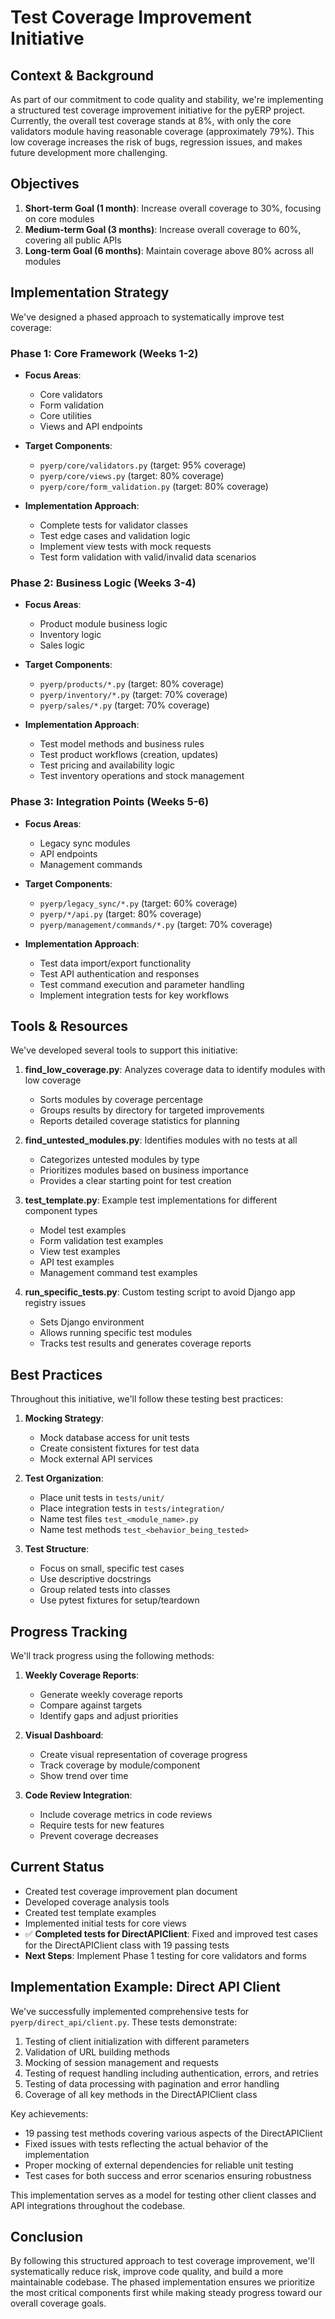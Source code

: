 # Test Coverage Improvement Initiative

## Context & Background

As part of our commitment to code quality and stability, we're implementing a structured test coverage improvement initiative for the pyERP project. Currently, the overall test coverage stands at 8%, with only the core validators module having reasonable coverage (approximately 79%). This low coverage increases the risk of bugs, regression issues, and makes future development more challenging.

## Objectives

1. **Short-term Goal (1 month)**: Increase overall coverage to 30%, focusing on core modules
2. **Medium-term Goal (3 months)**: Increase overall coverage to 60%, covering all public APIs
3. **Long-term Goal (6 months)**: Maintain coverage above 80% across all modules

## Implementation Strategy

We've designed a phased approach to systematically improve test coverage:

### Phase 1: Core Framework (Weeks 1-2)

- **Focus Areas**: 
  - Core validators
  - Form validation
  - Core utilities
  - Views and API endpoints

- **Target Components**:
  - `pyerp/core/validators.py` (target: 95% coverage)
  - `pyerp/core/views.py` (target: 80% coverage)
  - `pyerp/core/form_validation.py` (target: 80% coverage)

- **Implementation Approach**:
  - Complete tests for validator classes
  - Test edge cases and validation logic
  - Implement view tests with mock requests
  - Test form validation with valid/invalid data scenarios

### Phase 2: Business Logic (Weeks 3-4)

- **Focus Areas**:
  - Product module business logic
  - Inventory logic
  - Sales logic

- **Target Components**:
  - `pyerp/products/*.py` (target: 80% coverage)
  - `pyerp/inventory/*.py` (target: 70% coverage) 
  - `pyerp/sales/*.py` (target: 70% coverage)

- **Implementation Approach**:
  - Test model methods and business rules
  - Test product workflows (creation, updates)
  - Test pricing and availability logic
  - Test inventory operations and stock management

### Phase 3: Integration Points (Weeks 5-6)

- **Focus Areas**:
  - Legacy sync modules
  - API endpoints
  - Management commands

- **Target Components**:
  - `pyerp/legacy_sync/*.py` (target: 60% coverage)
  - `pyerp/*/api.py` (target: 80% coverage)
  - `pyerp/management/commands/*.py` (target: 70% coverage)

- **Implementation Approach**:
  - Test data import/export functionality
  - Test API authentication and responses
  - Test command execution and parameter handling
  - Implement integration tests for key workflows

## Tools & Resources

We've developed several tools to support this initiative:

1. **find_low_coverage.py**: Analyzes coverage data to identify modules with low coverage
   - Sorts modules by coverage percentage
   - Groups results by directory for targeted improvements
   - Reports detailed coverage statistics for planning

2. **find_untested_modules.py**: Identifies modules with no tests at all
   - Categorizes untested modules by type
   - Prioritizes modules based on business importance
   - Provides a clear starting point for test creation

3. **test_template.py**: Example test implementations for different component types
   - Model test examples
   - Form validation test examples
   - View test examples
   - API test examples
   - Management command test examples

4. **run_specific_tests.py**: Custom testing script to avoid Django app registry issues
   - Sets Django environment
   - Allows running specific test modules
   - Tracks test results and generates coverage reports

## Best Practices

Throughout this initiative, we'll follow these testing best practices:

1. **Mocking Strategy**:
   - Mock database access for unit tests
   - Create consistent fixtures for test data
   - Mock external API services

2. **Test Organization**:
   - Place unit tests in `tests/unit/`
   - Place integration tests in `tests/integration/`
   - Name test files `test_<module_name>.py`
   - Name test methods `test_<behavior_being_tested>`

3. **Test Structure**:
   - Focus on small, specific test cases
   - Use descriptive docstrings
   - Group related tests into classes
   - Use pytest fixtures for setup/teardown

## Progress Tracking

We'll track progress using the following methods:

1. **Weekly Coverage Reports**:
   - Generate weekly coverage reports
   - Compare against targets
   - Identify gaps and adjust priorities

2. **Visual Dashboard**:
   - Create visual representation of coverage progress
   - Track coverage by module/component
   - Show trend over time

3. **Code Review Integration**:
   - Include coverage metrics in code reviews
   - Require tests for new features
   - Prevent coverage decreases

## Current Status

- Created test coverage improvement plan document
- Developed coverage analysis tools
- Created test template examples
- Implemented initial tests for core views
- ✅ **Completed tests for DirectAPIClient**: Fixed and improved test cases for the DirectAPIClient class with 19 passing tests
- **Next Steps**: Implement Phase 1 testing for core validators and forms

## Implementation Example: Direct API Client

We've successfully implemented comprehensive tests for `pyerp/direct_api/client.py`. These tests demonstrate:

1. Testing of client initialization with different parameters
2. Validation of URL building methods
3. Mocking of session management and requests
4. Testing of request handling including authentication, errors, and retries
5. Testing of data processing with pagination and error handling
6. Coverage of all key methods in the DirectAPIClient class

Key achievements:
- 19 passing test methods covering various aspects of the DirectAPIClient
- Fixed issues with tests reflecting the actual behavior of the implementation
- Proper mocking of external dependencies for reliable unit testing
- Test cases for both success and error scenarios ensuring robustness

This implementation serves as a model for testing other client classes and API integrations throughout the codebase.

## Conclusion

By following this structured approach to test coverage improvement, we'll systematically reduce risk, improve code quality, and build a more maintainable codebase. The phased implementation ensures we prioritize the most critical components first while making steady progress toward our overall coverage goals. 